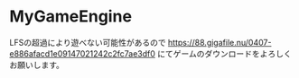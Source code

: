 # MyGameEngine
LFSの超過により遊べない可能性があるので https://88.gigafile.nu/0407-e886afacd1e09147021242c2fc7ae3df0 にてゲームのダウンロードをよろしくお願いします。

